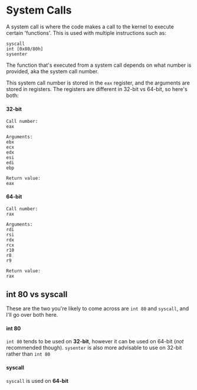 # System Calls

A system call is where the code makes a call to the kernel to execute certain 'functions'. This is used with multiple instructions such as:
```
syscall
int [0x80/80h]
sysenter
```

The function that's executed from a system call depends on what number is provided, aka the system call number.

This system call number is stored in the `eax` register, and the arguments are stored in registers. The registers are different in 32-bit vs 64-bit, so here's both:

#### 32-bit
```
Call number:
eax

Arguments:
ebx
ecx
edx
esi
edi
ebp

Return value:
eax
```

#### 64-bit
```
Call number:
rax

Arguments:
rdi
rsi
rdx
rcx
r10
r8
r9

Return value:
rax
```

## int 80 vs syscall

These are the two you're likely to come across are `int 80` and `syscall`, and I'll go over both here.

#### int 80

`int 80` tends to be used on **32-bit**, however it can be used on 64-bit (*not* recommended though). `sysenter` is also more advisable to use on 32-bit rather than `int 80`

#### syscall

`syscall` is used on **64-bit**

